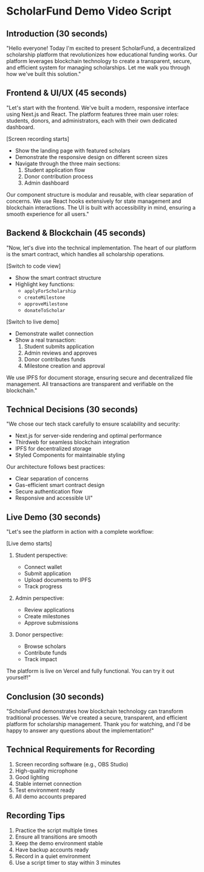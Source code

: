 # ScholarFund Demo Video Script

## Introduction (30 seconds)
"Hello everyone! Today I'm excited to present ScholarFund, a decentralized scholarship platform that revolutionizes how educational funding works. Our platform leverages blockchain technology to create a transparent, secure, and efficient system for managing scholarships. Let me walk you through how we've built this solution."

## Frontend & UI/UX (45 seconds)
"Let's start with the frontend. We've built a modern, responsive interface using Next.js and React. The platform features three main user roles: students, donors, and administrators, each with their own dedicated dashboard.

[Screen recording starts]
- Show the landing page with featured scholars
- Demonstrate the responsive design on different screen sizes
- Navigate through the three main sections:
  1. Student application flow
  2. Donor contribution process
  3. Admin dashboard

Our component structure is modular and reusable, with clear separation of concerns. We use React hooks extensively for state management and blockchain interactions. The UI is built with accessibility in mind, ensuring a smooth experience for all users."

## Backend & Blockchain (45 seconds)
"Now, let's dive into the technical implementation. The heart of our platform is the smart contract, which handles all scholarship operations.

[Switch to code view]
- Show the smart contract structure
- Highlight key functions:
  - `applyForScholarship`
  - `createMilestone`
  - `approveMilestone`
  - `donateToScholar`

[Switch to live demo]
- Demonstrate wallet connection
- Show a real transaction:
  1. Student submits application
  2. Admin reviews and approves
  3. Donor contributes funds
  4. Milestone creation and approval

We use IPFS for document storage, ensuring secure and decentralized file management. All transactions are transparent and verifiable on the blockchain."

## Technical Decisions (30 seconds)
"We chose our tech stack carefully to ensure scalability and security:
- Next.js for server-side rendering and optimal performance
- Thirdweb for seamless blockchain integration
- IPFS for decentralized storage
- Styled Components for maintainable styling

Our architecture follows best practices:
- Clear separation of concerns
- Gas-efficient smart contract design
- Secure authentication flow
- Responsive and accessible UI"

## Live Demo (30 seconds)
"Let's see the platform in action with a complete workflow:

[Live demo starts]
1. Student perspective:
   - Connect wallet
   - Submit application
   - Upload documents to IPFS
   - Track progress

2. Admin perspective:
   - Review applications
   - Create milestones
   - Approve submissions

3. Donor perspective:
   - Browse scholars
   - Contribute funds
   - Track impact

The platform is live on Vercel and fully functional. You can try it out yourself!"

## Conclusion (30 seconds)
"ScholarFund demonstrates how blockchain technology can transform traditional processes. We've created a secure, transparent, and efficient platform for scholarship management. Thank you for watching, and I'd be happy to answer any questions about the implementation!"

## Technical Requirements for Recording
1. Screen recording software (e.g., OBS Studio)
2. High-quality microphone
3. Good lighting
4. Stable internet connection
5. Test environment ready
6. All demo accounts prepared

## Recording Tips
1. Practice the script multiple times
2. Ensure all transitions are smooth
3. Keep the demo environment stable
4. Have backup accounts ready
5. Record in a quiet environment
6. Use a script timer to stay within 3 minutes 